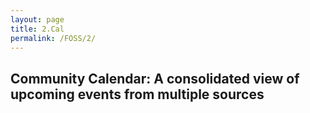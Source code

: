 ```yaml
---
layout: page
title: 2.Cal
permalink: /FOSS/2/
---
```

## Community Calendar: A consolidated view of upcoming events from multiple sources
